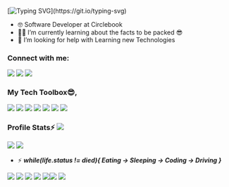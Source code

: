 [![Typing SVG](https://readme-typing-svg.herokuapp.com?font=Fira+Code&size=22&pause=1000&color=74F749&width=435&lines=Hellow+World!++Its+Chameera+Here...)](https://git.io/typing-svg)


- 🤓 Software Developer at Circlebook
- 👨‍🏫 I’m currently learning about the facts to be packed 😎
- 🧐 I’m looking for help with Learning new Technologies

### Connect with me:

<p align = "center">



[<img src="https://img.shields.io/badge/twitter-%231DA1F2.svg?&style=for-the-badge&logo=twitter&logoColor=white&color=black" />](https://twitter.com/Chameera_Mayura) 
[<img src="https://img.shields.io/badge/linkedin-%2312100E.svg?&style=for-the-badge&logo=linkedin&logoColor=white&color=black" />](https://www.linkedin.com/in/chameeramb/)
[<img src="https://img.shields.io/badge/instagram-%2312100E.svg?&style=for-the-badge&logo=instagram&logoColor=white&color=black" />](https://instagram.com/chameera_z)

</p>

 ### My Tech Toolbox😎, 
<img src="https://img.icons8.com/fluency/80/000000/adobe-photoshop.png"/> <img src="https://img.icons8.com/color/80/000000/adobe-illustrator--v2.png"/> <img src="https://img.icons8.com/color/80/000000/javascript--v1.png"/> <img src="https://img.icons8.com/fluency/80/000000/laravel.png"/>  <img src="https://img.icons8.com/color/80/000000/java-coffee-cup-logo--v2.png"/>  <img src="https://img.icons8.com/plasticine/80/000000/react.png"/> <img src="https://img.icons8.com/fluency/80/000000/node-js.png"/>



### Profile Stats⚡ ![](https://komarev.com/ghpvc/?username=chameeraz&color=blue)


<img src="https://github-readme-stats.vercel.app/api?username=chameeraz&&show_icons=true&title_color=FFD733&icon_color=00ff00&text_color=ffffff&bg_color=000000">     <img src="https://github-readme-stats.vercel.app/api/top-langs?username=chameeraz&hide=hack,html&show_icons=true&title_color=FFD733&icon_color=00ff00&text_color=ffffff&bg_color=000000">


-  ⚡ 
  ***while(life.status != died){
     Eating -> Sleeping -> Coding -> Driving
   }***
   
<img src="https://img.icons8.com/external-konkapp-flat-konkapp/100/000000/external-eating-stay-at-home-konkapp-flat-konkapp.png"/> <img src="https://img.icons8.com/plasticine/100/000000/arrow.png"/> <img src="https://img.icons8.com/external-itim2101-flat-itim2101/100/000000/external-sleeping-time-management-itim2101-flat-itim2101.png"/> <img src="https://img.icons8.com/plasticine/100/000000/arrow.png"/>  <img src="https://img.icons8.com/external-soft-fill-juicy-fish/100/000000/external-coding-coding-and-development-soft-fill-soft-fill-juicy-fish-2.png"/><img src="https://img.icons8.com/plasticine/100/000000/arrow.png"/> <img src="https://img.icons8.com/external-wanicon-lineal-color-wanicon/100/000000/external-driving-daily-routine-wanicon-lineal-color-wanicon.png"/>
